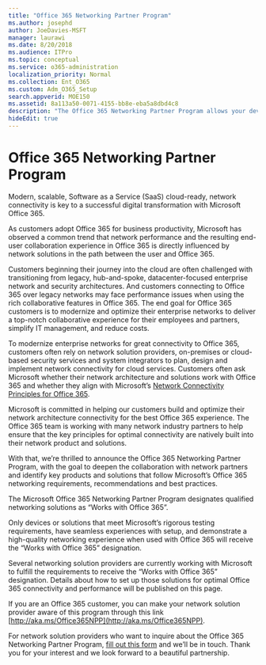 ```yaml
---
title: "Office 365 Networking Partner Program"
ms.author: josephd
author: JoeDavies-MSFT
manager: laurawi
ms.date: 8/20/2018
ms.audience: ITPro
ms.topic: conceptual
ms.service: o365-administration
localization_priority: Normal
ms.collection: Ent_O365
ms.custom: Adm_O365_Setup
search.appverid: MOE150
ms.assetid: 8a113a50-0071-4155-bb8e-eba5a8dbd4c8
description: "The Office 365 Networking Partner Program allows your device to become certified as working with Office 365."
hideEdit: true
---
```


# Office 365 Networking Partner Program

Modern, scalable, Software as a Service (SaaS) cloud-ready, network connectivity is key to a successful digital transformation with Microsoft Office 365.  

As customers adopt Office 365 for business productivity, Microsoft has observed a common trend that network performance and the resulting end-user collaboration experience in Office 365 is directly influenced by network solutions in the path between the user and Office 365.  

Customers beginning their journey into the cloud are often challenged with transitioning from legacy, hub-and-spoke, datacenter-focused enterprise network and security architectures. And customers connecting to Office 365 over legacy networks may face performance issues when using the rich collaborative features in Office 365. The end goal for Office 365 customers is to modernize and optimize their enterprise networks to deliver a top-notch collaborative experience for their employees and partners, simplify IT management, and reduce costs. 

To modernize enterprise networks for great connectivity to Office 365, customers often rely on network solution providers, on-premises or cloud-based security services and system integrators to plan, design and implement network connectivity for cloud services. Customers often ask Microsoft whether their network architecture and solutions work with Office 365 and whether they align with Microsoft’s [Network Connectivity Principles for Office 365](http://aka.ms/PNC).  

Microsoft is committed in helping our customers build and optimize their network architecture connectivity for the best Office 365 experience. The Office 365 team is working with many network industry partners to help ensure that the key principles for optimal connectivity are natively built into their network product and solutions. 

With that, we’re thrilled to announce the Office 365 Networking Partner Program, with the goal to deepen the collaboration with network partners and identify key products and solutions that follow Microsoft’s Office 365 networking requirements, recommendations and best practices. 

The Microsoft Office 365 Networking Partner Program designates qualified networking solutions as “Works with Office 365”.  

Only devices or solutions that meet Microsoft’s rigorous testing requirements, have seamless experiences with setup, and demonstrate a high-quality networking experience when used with Office 365 will receive the “Works with Office 365” designation.  

Several networking solution providers are currently working with Microsoft to fulfill the requirements to receive the “Works with Office 365” designation. Details about how to set up those solutions for optimal Office 365 connectivity and performance will be published on this page.  

If you are an Office 365 customer, you can make your network solution provider aware of this program through this link [http://aka.ms/Office365NPP](http://aka.ms/Office365NPP).

For network solution providers who want to inquire about the Office 365 Networking Partner Program, [fill out this form](https://forms.office.com/Pages/ResponsePage.aspx?id=v4j5cvGGr0GRqy180BHbRyOZxByRF1dLgv7k6ye5z8pUMTNCVTYyVk9GNEYzWjFOVkI1SzdJNUkyWi4u) and we’ll be in touch. Thank you for your interest and we look forward to a beautiful partnership. 

